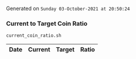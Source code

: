 Generated on `Sunday 03-October-2021 at 20:50:24`

### Current to Target Coin Ratio
`current_coin_ratio.sh`

Date|Current|Target|Ratio
---|---|---|---
